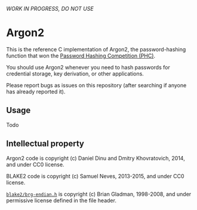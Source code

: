 *WORK IN PROGRESS, DO NOT USE*

# Argon2

This is the reference C implementation of Argon2, the password-hashing
function that won the [Password Hashing Competition
(PHC)](https://password-hashing.net). 

You should use Argon2 whenever you need to hash passwords for credential
storage, key derivation, or other applications.

Please report bugs as issues on this repository (after searching if
anyone has already reported it).

## Usage

Todo


## Intellectual property

Argon2 code is copyright (c) Daniel Dinu and Dmitry Khovratovich, 2014,
and under CC0 license.

BLAKE2 code is copyright (c) Samuel Neves, 2013-2015, and under CC0
license.

[`blake2/brg-endian.h`](src/blake2/brg-endian.h) is copyright (c) Brian
Gladman, 1998-2008, and under permissive license defined in the file
header.

